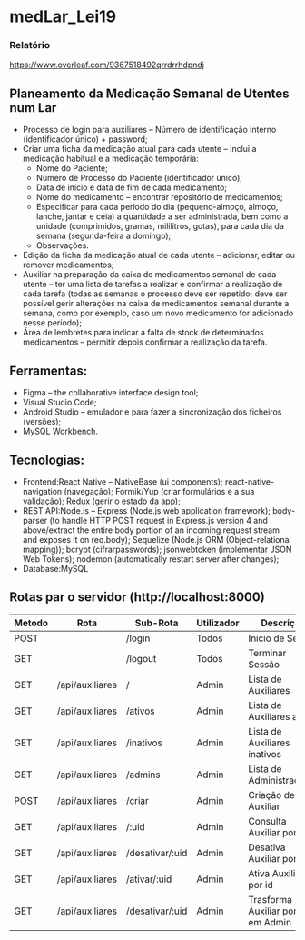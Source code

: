 # medLar_Lei19

### Relatório
https://www.overleaf.com/9367518492qrrdrrhdpndj

## Planeamento da Medicação Semanal de Utentes num Lar
- Processo de login para auxiliares – Número de identificação interno (identificador único) + password;
- Criar uma ficha da medicação atual para cada utente – inclui a medicação habitual e a medicação temporária:
  *  Nome do Paciente;
  * Número de Processo do Paciente (identificador único);
  *  Data de início e data de fim de cada medicamento;
  *  Nome do medicamento – encontrar repositório de medicamentos;
  *  Especificar para cada período do dia (pequeno-almoço, almoço, lanche, jantar e ceia) a quantidade a ser administrada, bem como a unidade (comprimidos, gramas, mililitros, gotas), para cada dia da semana (segunda-feira a domingo);
  *  Observações.
- Edição da ficha da medicação atual de cada utente – adicionar, editar ou remover medicamentos;
- Auxiliar na preparação da caixa de medicamentos semanal de cada utente – ter uma lista de tarefas a realizar e confirmar a realização de cada tarefa (todas as semanas o processo deve ser repetido; deve ser possível gerir alterações na caixa de medicamentos semanal durante a semana, como por exemplo, caso um novo medicamento for adicionado nesse período);
- Área de lembretes para indicar a falta de stock de determinados medicamentos – permitir depois confirmar a realização da tarefa.

## Ferramentas:
- Figma – the collaborative interface design tool;
- Visual Studio Code;
- Android Studio – emulador e para fazer a sincronização dos ficheiros (versões);
- MySQL Workbench.

## Tecnologias:
- Frontend:React Native – NativeBase (ui components); react-native-navigation (navegação); Formik/Yup (criar formulários e a sua validação); Redux (gerir o estado da app);
- REST API:Node.js – Express (Node.js web application framework); body-parser (to handle HTTP POST request in Express.js version 4 and above/extract the entire body portion of an incoming request stream and exposes it on req.body); Sequelize (Node.js ORM (Object-relational mapping)); bcrypt (cifrarpasswords); jsonwebtoken (implementar JSON Web Tokens); nodemon (automatically restart server after changes);
- Database:MySQL

## Rotas par o servidor (http://localhost:8000)
| Metodo | Rota            | Sub-Rota        | Utilizador | Descrição                          |
|--------|-----------------|-----------------|------------|------------------------------------|
| POST   |                 | /login          | Todos      | Inicio de Sessão                   |
| GET    |                 | /logout         | Todos      | Terminar Sessão                    |
| GET    | /api/auxiliares | /               | Admin      | Lista de Auxiliares                |
| GET    | /api/auxiliares | /ativos         | Admin      | Lista de Auxiliares ativos         |
| GET    | /api/auxiliares | /inativos       | Admin      | Lista de Auxiliares inativos       |
| GET    | /api/auxiliares | /admins         | Admin      | Lista de Administradores           |
| POST   | /api/auxiliares | /criar          | Admin      | Criação de Auxiliar                |
| GET    | /api/auxiliares | /:uid           | Admin      | Consulta Auxiliar por id           |
| GET    | /api/auxiliares | /desativar/:uid | Admin      | Desativa Auxiliar por id           |
| GET    | /api/auxiliares | /ativar/:uid    | Admin      | Ativa Auxiliar por id              |
| GET    | /api/auxiliares | /desativar/:uid | Admin      | Trasforma Auxiliar por id em Admin |





